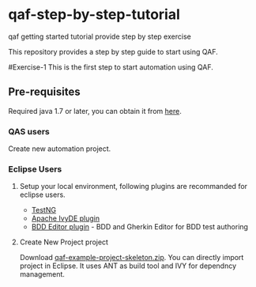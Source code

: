 # qaf-step-by-step-tutorial
qaf getting started tutorial provide step by step exercise 

This repository provides a step by step guide to start using QAF.

#Exercise-1
This is the first step to start automation using QAF.

## Pre-requisites
Required java 1.7 or later, you can obtain it from [here](http://www.oracle.com/technetwork/java/javase/downloads/index.html).

### QAS users
Create new automation project.

### Eclipse Users
1. Setup your local environment, following plugins are recommanded for eclipse users. 
   * [TestNG](http://testng.org/doc/eclipse.html)
   * [Apache IvyDE plugin](https://ant.apache.org/ivy/ivyde/download.html)
   * [BDD Editor plugin](https://qmetry.github.io/qaf/editor/bdd/eclipse/) - BDD and Gherkin Editor for BDD test authoring

2. Create New Project project

   Download [qaf-example-project-skeleton.zip](https://github.com/qmetry/qaf-step-by-step-tutorial/releases/download/Exercise-1/qaf-example-project-skeleton.zip). You can directly import project in Eclipse. It uses ANT as build tool and IVY for dependncy management.

